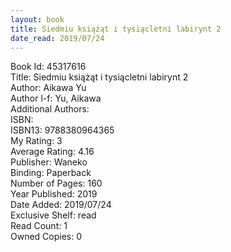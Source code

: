 ```yaml
---
layout: book
title: Siedmiu książąt i tysiącletni labirynt 2
date_read: 2019/07/24
---
```


Book Id: 45317616<br />
Title: Siedmiu książąt i tysiącletni labirynt 2<br />
Author: Aikawa Yu<br />
Author l-f: Yu, Aikawa<br />
Additional Authors: <br />
ISBN: <br />
ISBN13: 9788380964365<br />
My Rating: 3<br />
Average Rating: 4.16<br />
Publisher: Waneko<br />
Binding: Paperback<br />
Number of Pages: 160<br />
Year Published: 2019<br />
Date Added: 2019/07/24<br />
Exclusive Shelf: read<br />
Read Count: 1<br />
Owned Copies: 0<br />

